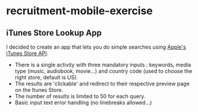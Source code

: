 # recruitment-mobile-exercise

## iTunes Store Lookup App

I decided to create an app that lets you do simple searches using [Apple's iTunes Store API](https://affiliate.itunes.apple.com/resources/documentation/itunes-store-web-service-search-api/).
* There is a single activity with three mandatory inputs : keywords, media type (music, audiobook, movie...) and country code (used to choose the right store, default is US).
* The results are 'clickable' and redirect to their respective preview page on the Itunes Store.
* The number of results is limited to 50 for each query.
* Basic input text error handling (no linebreaks allowed...)